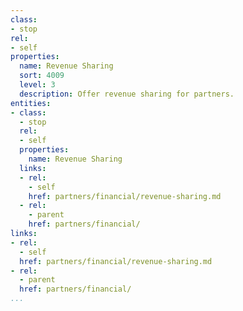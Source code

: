 ```yaml
---
class:
- stop
rel:
- self
properties:
  name: Revenue Sharing
  sort: 4009
  level: 3
  description: Offer revenue sharing for partners.
entities:
- class:
  - stop
  rel:
  - self
  properties:
    name: Revenue Sharing
  links:
  - rel:
    - self
    href: partners/financial/revenue-sharing.md
  - rel:
    - parent
    href: partners/financial/
links:
- rel:
  - self
  href: partners/financial/revenue-sharing.md
- rel:
  - parent
  href: partners/financial/
...
```

